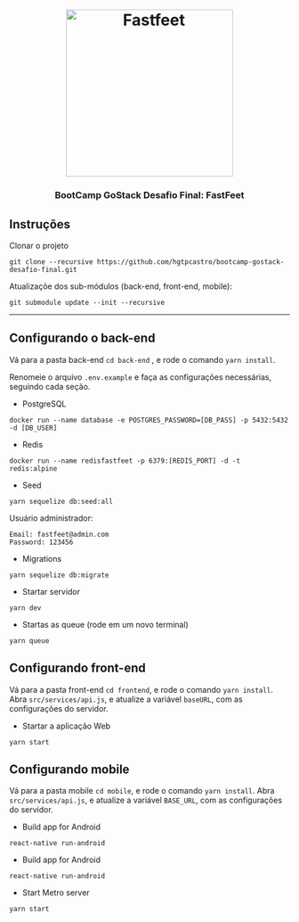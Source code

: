 <h1 align="center">
  <img alt="Fastfeet" title="Fastfeet" src="https://github.com/Rocketseat/bootcamp-gostack-desafio-02/raw/master/.github/logo.png" width="300px" />
</h1>

<h3 align="center">
  BootCamp GoStack Desafio Final: FastFeet
</h3>

## Instruções

Clonar o projeto
```
git clone --recursive https://github.com/hgtpcastro/bootcamp-gostack-desafio-final.git
```
Atualizaçõe dos sub-módulos (back-end, front-end, mobile):
```
git submodule update --init --recursive
```

***

## Configurando o back-end

Vá para a pasta back-end  `cd back-end` , e rode o comando `yarn install`.

Renomeie o arquivo `.env.example` e faça as configurações necessárias, seguindo cada seção.

- PostgreSQL
```
docker run --name database -e POSTGRES_PASSWORD=[DB_PASS] -p 5432:5432 -d [DB_USER]
```

- Redis
```
docker run --name redisfastfeet -p 6379:[REDIS_PORT] -d -t redis:alpine
```

- Seed
```
yarn sequelize db:seed:all
```

Usuário administrador:
```
Email: fastfeet@admin.com
Password: 123456
```

- Migrations
```
yarn sequelize db:migrate
```

- Startar servidor
```
yarn dev
```

- Startas as queue (rode em um novo terminal)
```
yarn queue
```

## Configurando front-end
Vá para a pasta front-end `cd frontend`, e rode o comando `yarn install`.
Abra `src/services/api.js`, e atualize a variável `baseURL`, com as configurações do servidor.

- Startar a aplicação Web
```
yarn start
```

## Configurando mobile
Vá para a pasta mobile `cd mobile`, e rode o comando  `yarn install`.
Abra `src/services/api.js`, e atualize a variável `BASE_URL`, com as configurações do servidor.

- Build app for Android
```
react-native run-android
```

- Build app for Android
```
react-native run-android
```

- Start Metro server
```
yarn start
```
